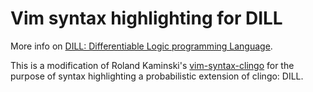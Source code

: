 # Vim syntax highlighting for DILL

More info on [DILL: Differentiable Logic programming Language](https://github.com/kamel-usp/dill).

This is a modification of Roland Kaminski's [vim-syntax-clingo](https://github.com/rkaminsk/vim-syntax-clingo)
for the purpose of syntax highlighting a probabilistic extension of clingo: DILL.
